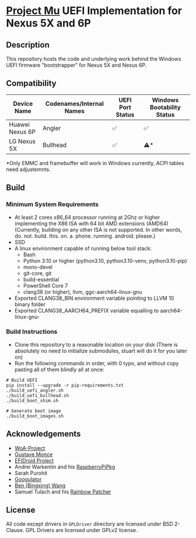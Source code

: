 # [Project Mu](https://microsoft.github.io/mu/) UEFI Implementation for Nexus 5X and 6P

## Description

This repository hosts the code and underlying work behind the Windows UEFI firmware "bootstrapper" for Nexus 5X and Nexus 6P.

## Compatibility

| Device Name | Codenames/Internal Names | UEFI Port Status | Windows Bootability Status |
|---------------|--------------------------|------------------|----------------------------|
| Huawei Nexus 6P  | Angler | ✅ | ✅ |
| LG Nexus 5X | Bullhead | ✅ | ⚠️* |

*Only EMMC and framebuffer will work in Windows currently, ACPI tables need adjustemnts.

## Build

### Minimum System Requirements

- At least 2 cores x86_64 processor running at 2Ghz or higher implementing the X86 ISA with 64 bit AMD extensions (AMD64) (Currently, building on any other ISA is not supported. In other words, do. not. build. this. on. a. phone. running. android. please.)
- SSD
- A linux environment capable of running below tool stack:
  - Bash
  - Python 3.10 or higher (python3.10, python3.10-venv, python3.10-pip)
  - mono-devel
  - git-core, git
  - build-essential
  - PowerShell Core 7
  - clang38 (or higher), llvm, ggc-aarch64-linux-gnu
- Exported CLANG38_BIN environment variable pointing to LLVM 10 binary folder
- Exported CLANG38_AARCH64_PREFIX variable equalling to aarch64-linux-gnu-

### Build Instructions

- Clone this repository to a reasonable location on your disk (There is absolutely no need to initialize submodules, stuart will do it for you later on)
- Run the following commands in order, with 0 typo, and without copy pasting all of them blindly all at once:

```
# Build UEFI
pip install --upgrade -r pip-requirements.txt
./build_uefi_angler.sh
./build_uefi_bullhead.sh
./build_boot_shim.sh

# Generate boot image
./build_boot_images.sh
```

## Acknowledgements

- [WoA-Project](https://github.com/WOA-Project)
- [Gustave Monce](https://github.com/gus33000)
- [EFIDroid Project](http://efidroid.org)
- Andrei Warkentin and his [RaspberryPiPkg](https://github.com/andreiw/RaspberryPiPkg)
- Sarah Purohit
- [Googulator](https://github.com/Googulator/)
- [Ben (Bingxing) Wang](https://github.com/imbushuo/)
- Samuel Tulach and his [Rainbow Patcher](https://github.com/SamuelTulach/rainbow)

## License

All code except drivers in `GPLDriver` directory are licensed under BSD 2-Clause.
GPL Drivers are licensed under GPLv2 license.
